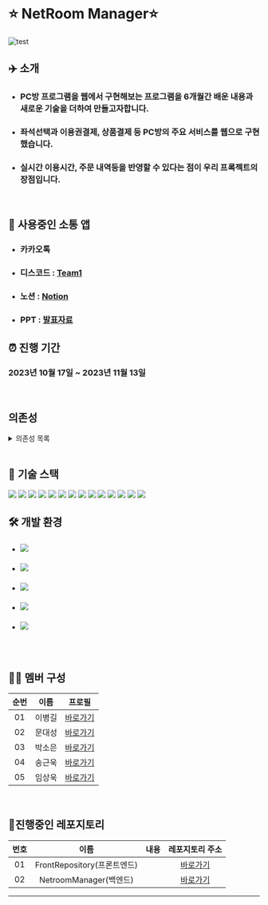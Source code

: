 # ⭐ NetRoom Manager⭐

![test](https://github.com/NetRoomManager/NetroomManager/assets/44068819/0ee935f7-4004-44e3-8750-e7d0efbb6eec)

## ✈️ 소개

-   ### PC방 프로그램을 웹에서 구현해보는 프로그램을 6개월간 배운 내용과 새로운 기술을 더하여 만들고자합니다.

-   ### 좌석선택과 이용권결제, 상품결제 등 PC방의 주요 서비스를 웹으로 구현했습니다.
-   ### 실시간 이용시간, 주문 내역등을 반영할 수 있다는 점이 우리 프록젝트의 장점입니다.

<br/>

## 💬 사용중인 소통 앱

-   ### 카카오톡
-   ### 디스코드 : [Team1](https://discord.gg/48UWVX4X)
-   ### 노션 : [Notion](https://alder-talon-aab.notion.site/1c47383ddec647e78b38cad8157528d7?pvs=4)
-   ### PPT : [발표자료](https://www.canva.com/design/DAF1QJWISvY/8drEySz118loFgIIoNW8Qg/edit?utm_content=DAF1QJWISvY&utm_campaign=designshare&utm_medium=link2&utm_source=sharebutton)

## ⏰ 진행 기간

### 2023년 10월 17일 ~ 2023년 11월 13일

<br/>


##  의존성

<details>
    <summary>의존성 목록</Summary>

    ```xml

		<!-- hikariCP : tomcat-dbcp보다 더 빠르고 효율적인 커넥션풀을 제공한다 -->
		<dependency>
			<groupId>com.zaxxer</groupId>
			<artifactId>HikariCP</artifactId>
			<version>4.0.3</version>
		</dependency>

		<!-- mybatis : 영속성 프레임워크, conn, pstmt, rs 등을 편리하게 사용할 수 있도록 한다 -->
		<dependency>
			<groupId>org.mybatis</groupId>
			<artifactId>mybatis</artifactId>
			<version>3.5.13</version>
		</dependency>

		<!-- mybatis-spring : 마이바티스의 추가 라이브러리, 매퍼 자동 주입을 가능하게 한다 -->
		<dependency>
			<groupId>org.mybatis</groupId>
			<artifactId>mybatis-spring</artifactId>
			<version>2.1.1</version>
		</dependency>
		
		<!-- https://mvnrepository.com/artifact/xerces/xercesImpl -->
		<!-- 프로젝트 구동 시 xml파일 경로에 한글이 있어도 예외를 발생시키지 않는다 -->
		<dependency>
			<groupId>xerces</groupId>
			<artifactId>xercesImpl</artifactId>
			<version>2.12.2</version>
		</dependency>
		
		<!-- https://mvnrepository.com/artifact/com.oracle.database.jdbc/ojdbc8 -->
		<!-- Oracle DB에 접근하기 위한 드라이버를 제공한다 -->
		<dependency>
		    <groupId>com.oracle.database.jdbc</groupId>
		    <artifactId>ojdbc8</artifactId>
		    <version>23.2.0.0</version>
		</dependency>
		
		<!-- https://mvnrepository.com/artifact/org.springframework/spring-jdbc -->
		<!-- spring-jdbc : 스프링 프레임워크에서 DB를 처리하는데 필요한 클래스를 제공한다 -->
		<dependency>
		    <groupId>org.springframework</groupId>
		    <artifactId>spring-jdbc</artifactId>
		    <version>${org.springframework-version}</version>
		</dependency>
		
		<dependency>
			<groupId>org.springframework.data</groupId>
			<artifactId>spring-data-jpa</artifactId>
			<version>2.6.10</version>
		</dependency>

		<!-- Hibernate EntityManager (optional, only if you're using JPA) -->
		<dependency>
			<groupId>org.hibernate</groupId>
			<artifactId>hibernate-entitymanager</artifactId>
			<version>5.4.33.Final</version>
		</dependency>
		
		<dependency>
			<groupId>javax.persistence</groupId>
			<artifactId>javax.persistence-api</artifactId>
			<version>2.2</version>
		</dependency>

		<dependency>
			<groupId>org.projectlombok</groupId>
			<artifactId>lombok</artifactId>
			<version>1.18.30</version>
		</dependency>

		<!-- https://mvnrepository.com/artifact/org.springframework.security/spring-security-core -->
		<dependency>
			<groupId>org.springframework.security</groupId>
			<artifactId>spring-security-core</artifactId>
			<version>${spring-security-version}</version>
		</dependency>

		<dependency>
			<groupId>org.springframework.security</groupId>
			<artifactId>spring-security-web</artifactId>
			<version>${spring-security-version}</version>
		</dependency>

		<dependency>
			<groupId>org.springframework.security</groupId>
			<artifactId>spring-security-config</artifactId>
			<version>${spring-security-version}</version>
		</dependency>

		<dependency>
			<groupId>org.springframework.security</groupId>
			<artifactId>spring-security-oauth2-client</artifactId>
			<version>${spring-security-version}</version>
		</dependency>

		<dependency>
			<groupId>org.springframework.security</groupId>
			<artifactId>spring-security-oauth2-jose</artifactId>
			<version>${spring-security-version}</version>
		</dependency>

		<dependency>
			<groupId>com.fasterxml.jackson.core</groupId>
			<artifactId>jackson-databind</artifactId>
			<version>2.12.5</version>
		</dependency>

		<dependency>
			<groupId>com.fasterxml.jackson.core</groupId>
			<artifactId>jackson-core</artifactId>
			<version>2.12.5</version>
		</dependency>

		<dependency>
			<groupId>org.springframework</groupId>
			<artifactId>spring-websocket</artifactId>
			<version>5.3.30</version>
		</dependency>
		<dependency>
			<groupId>org.springframework</groupId>
			<artifactId>spring-messaging</artifactId>
			<version>5.3.30</version>
		</dependency>

		<!-- stomp -->
		<dependency>
			<groupId>org.springframework.integration</groupId>
			<artifactId>spring-integration-stomp</artifactId>
			<version>5.4.13</version>
		</dependency>

		<!-- https://mvnrepository.com/artifact/commons-io/commons-io -->
		<dependency>
			<groupId>commons-io</groupId>
			<artifactId>commons-io</artifactId>
			<version>2.13.0</version>
		</dependency>

		<!-- commons-fileupload -->
		<dependency>
			<groupId>commons-fileupload</groupId>
			<artifactId>commons-fileupload</artifactId>
			<version>1.5</version>
		</dependency>


		<dependency>
			<groupId>org.springframework.data</groupId>
			<artifactId>spring-data-redis</artifactId>
			<version>2.5.0</version>
		</dependency>
		<dependency>
			<groupId>redis.clients</groupId>
			<artifactId>jedis</artifactId>
			<version>3.7.0</version>
		</dependency>

		<!-- 메일을 전송할 때 다양한 형태의 컨텐츠를 보내려면 spring-context-support추가하기 -->
		<!-- https://mvnrepository.com/artifact/com.sun.mail/jakarta.mail -->
		<dependency>
			<groupId>com.sun.mail</groupId>
			<artifactId>jakarta.mail</artifactId>
			<version>2.0.1</version>
		</dependency>

		<dependency>
			<groupId>org.springframework</groupId>
			<artifactId>spring-context-support</artifactId>
			<version>${org.springframework-version}</version>
		</dependency>

		<!-- 레디스에 자바 시간객체 보내려고 추가함 -->
		<dependency>
			<groupId>com.fasterxml.jackson.datatype</groupId>
			<artifactId>jackson-datatype-jsr310</artifactId>
			<version>2.12.5</version>
		</dependency>

    ```

</details>
<br/>

## 📌 기술 스택

<div style="display: inline-block">
  
<img src="https://img.shields.io/badge/Java-437291?style=for-the-badge&logo=OpenJDK&logoColor=black"/>

<img src="https://img.shields.io/badge/oracle-F80000?style=for-the-badge&logo=oracle&logoColor=white"/>

<img src="https://img.shields.io/badge/HTML5-E34F26?style=for-the-badge&logo=HTML5&logoColor=white"/>

<img src="https://img.shields.io/badge/css3-1572B6?style=for-the-badge&logo=css3&logoColor=biolet"/>

<img src="https://img.shields.io/badge/JavaScript-F7DF1E?style=for-the-badge&logo=Javascript&logoColor=white"/>

<img src="https://img.shields.io/badge/jQuery-0769AD?style=for-the-badge&logo=jQuery&logoColor=white"/>

<img src="https://img.shields.io/badge/bootstrap-7952B3?style=for-the-badge&logo=bootstrap&logoColor=white"/>

<img src="https://img.shields.io/badge/jsp-DF7401?style=for-the-badge&logo=openjdk&logoColor=white"/>

<img src="https://img.shields.io/badge/spring-6DB33F?style=for-the-badge&logo=spring&logoColor=white"/>

<img src="https://img.shields.io/badge/git-F05032?style=for-the-badge&logo=git&logoColor=white"/>

<img src="https://img.shields.io/badge/github-181717?style=for-the-badge&logo=github&logoColor=white"/>

<img src="https://img.shields.io/badge/python-3776AB?style=for-the-badge&logo=python&logoColor=white"/>

<img src="https://img.shields.io/badge/linux-FCC624?style=for-the-badge&logo=linux&logoColor=black"/>

<img src="https://img.shields.io/badge/Redis-DC382D?style=for-the-badge&logo=redis&logoColor=black"/>

</div>

<br/>

## 🛠 개발 환경

-   ### <img src="https://img.shields.io/badge/windows 10-0078D6?style=for-the-badge&logo=windows&logoColor=white">
-   ### <img src="https://img.shields.io/badge/windows 11-0078D4?style=for-the-badge&logo=windows11&logoColor=white">
-   ### <img src="https://img.shields.io/badge/mac OS-000000?style=for-the-badge&logo=macOS&logoColor=white">
-   ### <img src="https://img.shields.io/badge/intellij-2C2255?style=for-the-badge&logo=intellijIDEA&logoColor=white">
-   ### <img src="https://img.shields.io/badge/visual studio code-007ACC?style=for-the-badge&logo=visual studio code&logoColor=white">

<br/>
<br/>



## 👩‍💻 멤버 구성

| 순번 |  이름  |           프로필           |
| :--: | :----: | :------------------------: |
|  01  | 이병길 |     [바로가기][LeeBG]      |
|  02  | 문대성 | [바로가기][DAESEONGMUNDEV] |
|  03  | 박소은 |    [바로가기][Soeun21]     |
|  04  | 송근욱 |    [바로가기][Noah3521]    |
|  05  | 임상욱 |    [바로가기][seon702]     |

<br/>

## 📌진행중인 레포지토리

| 번호 |      이름       | 내용 |       레포지토리 주소       |
| :--: | :-------------: | :--: | :-------------------------: |
|  01  | FrontRepository(프론트엔드)  |      | [바로가기][FrontRepository]  |
|  02  | NetroomManager(백엔드) |      | [바로가기][NetroomManager] |

---
[FrontRepository]:https://github.com/NetRoomManager/FrontRepository
[NetroomManager]:https://github.com/NetRoomManager/NetroomManager

[DAESEONGMUNDEV]: https://github.com/DAESEONGMUNDEV
[LeeBG]: https://github.com/LeeBG
[Soeun21]: https://github.com/Soeun21
[Noah3521]: https://github.com/Noah3521
[seon702]: https://github.com/seon702

